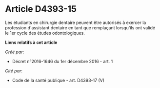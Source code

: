 # Article D4393-15

Les étudiants en chirurgie dentaire peuvent être autorisés à exercer la profession d'assistant dentaire en tant que
remplaçant lorsqu'ils ont validé le 1er cycle des études odontologiques.

**Liens relatifs à cet article**

_Créé par_:

  - Décret n°2016-1646 du 1er décembre 2016 - art. 1

_Cité par_:

  - Code de la santé publique - art. D4393-17 (V)
